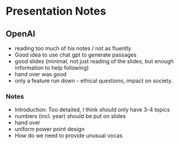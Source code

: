 # Presentation Notes

## OpenAI

* reading too much of his notes / not as fluently
* Good idea to use chat gpt to generate passages
* good slides (minimal, not just reading of the slides, but enough information to help following)
* hand over was good
* only a feature run down - ethical questions, impact on society. 

### Notes

* Introduction: Too detailed, I think should only have 3-4 topics
* numbers (incl. year) should be put on slides
* hand over
* uniform power point design
* How do we need to provide unusual vocas